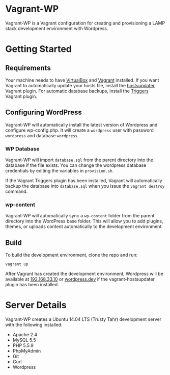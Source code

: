 # Vagrant-WP

Vagrant-WP is a Vagrant configuration for creating and provisioning a LAMP stack development environment with Wordpress.

# Getting Started

## Requirements
Your machine needs to have [VirtualBox](http://www.virtualbox.org) and [Vagrant](http://www.vagrantup.com) installed. If you want Vagrant to automatically update your hosts file, install the [hostsupdater](https://github.com/cogitatio/vagrant-hostsupdater) Vagrant plugin. For automatic database backups, install the [Triggers](https://github.com/emyl/vagrant-triggers) Vagrant plugin.

## Configuring WordPress

Vagrant-WP will automatically install the latest version of Wordpress and configure wp-config.php. It will create a `wordpress` user with password `wordpress` and database `wordpress`. 

### WP Database

Vagrant-WP will import `database.sql` from the parent directory into the database if the file exists. You can change the wordpress database credentials by editing the variables in `provision.sh`.

If the Vagrant Triggers plugin has been installed, Vagrant will automatically backup the database into `database.sql` when you issue the `vagrant destroy` command.

### wp-content

Vagrant-WP will automatically sync a `wp-content` folder from the parent directory into the WordPress base folder.  This will allow you to add plugins, themes, or uploads content automatically to the development environment.

## Build

To build the development environment, clone the repo and run:

`vagrant up`

After Vagrant has created the development environment, Wordpress will be available at [192.168.33.10](http://192.168.33.10) or [wordpress.dev](http://wordpress.dev) if the vagrant-hostsupdater plugin has been installed.

# Server Details

Vagrant-WP creates a Ubuntu 14.04 LTS (Trusty Tahr) development server with the following installed:

- Apache 2.4
- MySQL 5.5
- PHP 5.5.9
- PhpMyAdmin
- Git
- Curl
- Wordpress

